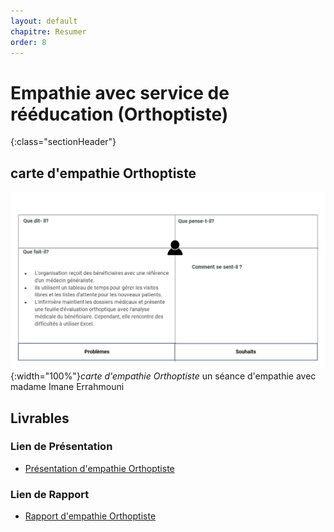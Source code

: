 ```yaml
---
layout: default
chapitre: Resumer
order: 8
---
```

# Empathie avec service de rééducation (Orthoptiste) 
{:class="sectionHeader"}
<!-- new slide -->
## carte d'empathie Orthoptiste 
![carte d'empathie Orthoptiste](./images/carte-empathie-orthoptiste-Imane-Errahmouni.png){:width="100%"}*carte d'empathie Orthoptiste*
un séance d'empathie avec madame Imane Errahmouni 

## Livrables

### Lien de Présentation
- [Présentation d'empathie Orthoptiste](/besoin/empathie-orthoptiste/presentation.html)

### Lien de Rapport
- [Rapport d'empathie Orthoptiste](/besoin/empathie-orthoptiste/rapport.html)
<!-- new slide -->